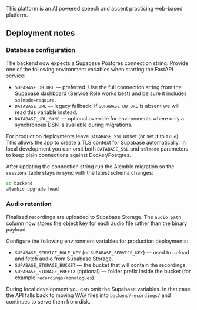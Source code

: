 This platform is an AI powered speech and accent practicing web-based platform.

## Deployment notes

### Database configuration

The backend now expects a Supabase Postgres connection string. Provide one of the
following environment variables when starting the FastAPI service:

* `SUPABASE_DB_URL` &mdash; preferred. Use the full connection string from the Supabase dashboard (Service Role works best) and be sure it includes `sslmode=require`.
* `DATABASE_URL` &mdash; legacy fallback. If `SUPABASE_DB_URL` is absent we will read this variable instead.
* `DATABASE_URL_SYNC` &mdash; optional override for environments where only a synchronous DSN is available during migrations.

For production deployments leave `DATABASE_SSL` unset (or set it to `true`). This
allows the app to create a TLS context for Supabase automatically. In local
development you can omit both `DATABASE_SSL` and `sslmode` parameters to keep
plain connections against Docker/Postgres.

After updating the connection string run the Alembic migration so the
`sessions` table stays in sync with the latest schema changes:

```bash
cd backend
alembic upgrade head
```

### Audio retention

Finalised recordings are uploaded to Supabase Storage. The `audio_path` column
now stores the object key for each audio file rather than the binary payload.

Configure the following environment variables for production deployments:

* `SUPABASE_SERVICE_ROLE_KEY` (or `SUPABASE_SERVICE_KEY`) &mdash; used to upload and
  fetch audio from Supabase Storage.
* `SUPABASE_STORAGE_BUCKET` &mdash; the bucket that will contain the recordings.
* `SUPABASE_STORAGE_PREFIX` (optional) &mdash; folder prefix inside the bucket (for
  example `recordings/monologues`).

During local development you can omit the Supabase variables. In that case the
API falls back to moving WAV files into `backend/recordings/` and continues to
serve them from disk.
